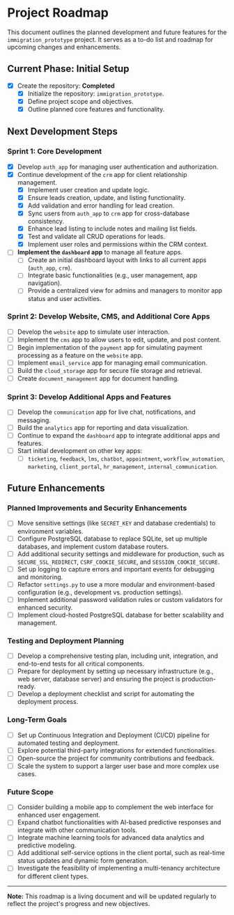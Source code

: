 # **Project Roadmap**

This document outlines the planned development and future features for the `immigration_prototype` project. It serves as a to-do list and roadmap for upcoming changes and enhancements.

## **Current Phase: Initial Setup**

- [x] Create the repository: **Completed**
  - [x] Initialize the repository: `immigration_prototype`.
  - [x] Define project scope and objectives.
  - [x] Outline planned core features and functionality.

## **Next Development Steps**

### **Sprint 1: Core Development**
- [x] Develop `auth_app` for managing user authentication and authorization.
- [x] Continue development of the `crm` app for client relationship management.
  - [x] Implement user creation and update logic.
  - [x] Ensure leads creation, update, and listing functionality.
  - [x] Add validation and error handling for lead creation.
  - [x] Sync users from `auth_app` to `crm` app for cross-database consistency.
  - [x] Enhance lead listing to include notes and mailing list fields.
  - [x] Test and validate all CRUD operations for leads.
  - [x] Implement user roles and permissions within the CRM context.
- [ ] **Implement the `dashboard` app** to manage all feature apps.
  - [ ] Create an initial dashboard layout with links to all current apps (`auth_app`, `crm`).
  - [ ] Integrate basic functionalities (e.g., user management, app navigation).
  - [ ] Provide a centralized view for admins and managers to monitor app status and user activities.

### **Sprint 2: Develop Website, CMS, and Additional Core Apps**
- [ ] Develop the `website` app to simulate user interaction.
- [ ] Implement the `cms` app to allow users to edit, update, and post content.
- [ ] Begin implementation of the `payment` app for simulating payment processing as a feature on the `website` app.
- [ ] Implement `email_service` app for managing email communication.
- [ ] Build the `cloud_storage` app for secure file storage and retrieval.
- [ ] Create `document_management` app for document handling.

### **Sprint 3: Develop Additional Apps and Features**
- [ ] Develop the `communication` app for live chat, notifications, and messaging.
- [ ] Build the `analytics` app for reporting and data visualization.
- [ ] Continue to expand the `dashboard` app to integrate additional apps and features.
- [ ] Start initial development on other key apps:
  - [ ] `ticketing`, `feedback`, `lms`, `chatbot`, `appointment`, `workflow_automation`, `marketing`, `client_portal`, `hr_management`, `internal_communication`.

## **Future Enhancements**

### **Planned Improvements and Security Enhancements**
- [ ] Move sensitive settings (like `SECRET_KEY` and database credentials) to environment variables.
- [ ] Configure PostgreSQL database to replace SQLite, set up multiple databases, and implement custom database routers.
- [ ] Add additional security settings and middleware for production, such as `SECURE_SSL_REDIRECT`, `CSRF_COOKIE_SECURE`, and `SESSION_COOKIE_SECURE`.
- [ ] Set up logging to capture errors and important events for debugging and monitoring.
- [ ] Refactor `settings.py` to use a more modular and environment-based configuration (e.g., development vs. production settings).
- [ ] Implement additional password validation rules or custom validators for enhanced security.
- [ ] Implement cloud-hosted PostgreSQL database for better scalability and management.

### **Testing and Deployment Planning**
- [ ] Develop a comprehensive testing plan, including unit, integration, and end-to-end tests for all critical components.
- [ ] Prepare for deployment by setting up necessary infrastructure (e.g., web server, database server) and ensuring the project is production-ready.
- [ ] Develop a deployment checklist and script for automating the deployment process.

### **Long-Term Goals**
- [ ] Set up Continuous Integration and Deployment (CI/CD) pipeline for automated testing and deployment.
- [ ] Explore potential third-party integrations for extended functionalities.
- [ ] Open-source the project for community contributions and feedback.
- [ ] Scale the system to support a larger user base and more complex use cases.

### **Future Scope**
- [ ] Consider building a mobile app to complement the web interface for enhanced user engagement.
- [ ] Expand chatbot functionalities with AI-based predictive responses and integrate with other communication tools.
- [ ] Integrate machine learning tools for advanced data analytics and predictive modeling.
- [ ] Add additional self-service options in the client portal, such as real-time status updates and dynamic form generation.
- [ ] Investigate the feasibility of implementing a multi-tenancy architecture for different client types.

---

**Note:** This roadmap is a living document and will be updated regularly to reflect the project's progress and new objectives.
